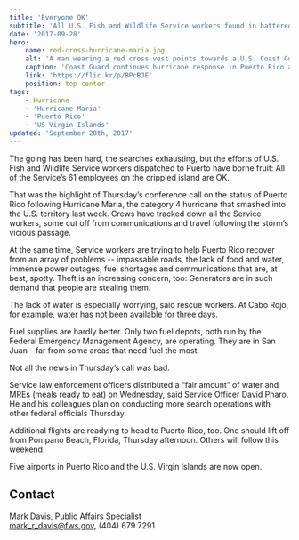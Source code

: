 ```yaml
---
title: 'Everyone OK'
subtitle: 'All U.S. Fish and Wildlife Service workers found in battered Puerto Rico'
date: '2017-09-28'
hero:
    name: red-cross-hurricane-maria.jpg
    alt: 'A man wearing a red cross vest points towards a U.S. Coast Guard boat.'
    caption: 'Coast Guard continues hurricane response in Puerto Rico and the U.S. Virgin Islands. Photo by Petty Officer 1st Class Michael De Nyse, USCG.'
    link: 'https://flic.kr/p/BPcBJE'
    position: top center
tags:
    - Hurricane
    - 'Hurricane Maria'
    - 'Puerto Rico'
    - 'US Virgin Islands'
updated: 'September 28th, 2017'
---
```


The going has been hard, the searches exhausting, but the efforts of U.S. Fish and Wildlife Service workers dispatched to Puerto have borne fruit: All of the Service’s 61 employees on the crippled island are OK.

That was the highlight of Thursday’s conference call on the status of Puerto Rico following Hurricane Maria, the category 4 hurricane that smashed into the U.S. territory last week. Crews have tracked down all the Service workers, some cut off from communications and travel following the storm’s vicious passage.

At the same time, Service workers are trying to help Puerto Rico recover from an array of problems -- impassable roads, the lack of food and water, immense power outages, fuel shortages and communications that are, at best, spotty. Theft is an increasing concern, too: Generators are in such demand that people are stealing them.

The lack of water is especially worrying, said rescue workers. At Cabo Rojo, for example, water has not been available for three days.

Fuel supplies are hardly better. Only two fuel depots, both run by the Federal Emergency Management Agency, are operating. They are in San Juan – far from some areas that need fuel the most.

Not all the news in Thursday’s call was bad.

Service law enforcement officers distributed a “fair amount” of water and MREs (meals ready to eat) on Wednesday, said Service Officer David Pharo. He and his colleagues plan on conducting more search operations with other federal officials Thursday.

Additional flights are readying to head to Puerto Rico, too. One should lift off from Pompano Beach, Florida, Thursday afternoon. Others will follow this weekend.

Five airports in Puerto Rico and the U.S. Virgin Islands are now open.

## Contact

Mark Davis, Public Affairs Specialist  
[mark_r_davis@fws.gov](mailto:mark_r_davis@fws.gov), (404) 679 7291
